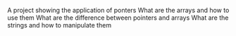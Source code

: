 A project showing the application of ponters
What are the arrays and how to use them
What are the difference between pointers and arrays
What are the strings and how to manipulate them